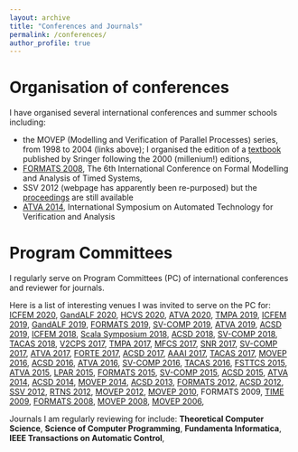 ```yaml
---
layout: archive
title: "Conferences and Journals"
permalink: /conferences/
author_profile: true
---
```


# Organisation of conferences

I have organised several international conferences and summer schools including:
- the MOVEP (Modelling and Verification of Parallel Processes) series, from 1998 to 2004 (links above); I organised the edition of a [textbook](https://www.springer.com/gp/book/9783540427872) published by Sringer following the 2000 (millenium!) editions,
- [FORMATS 2008](http://formats08.inria.fr), The 6th International Conference on Formal Modelling and Analysis of Timed Systems,
- SSV 2012 (webpage has apparently been re-purposed) but the [proceedings](https://arxiv.org/abs/1211.5873) are still available 
- [ATVA 2014](https://link.springer.com/conference/atva), International Symposium on Automated Technology for Verification and Analysis 

# Program Committees 

I regularly serve on Program Committees (PC) of international conferences and 
reviewer for journals.

Here is a list of interesting venues I was invited to serve on the PC for: 
[ICFEM 2020](https://formal-analysis.com/icfem/2020/),
[GandALF 2020](https://di.ulb.ac.be/verif/gandalf2020/),
[HCVS 2020](https://www.sci.unich.it/hcvs20/),
[ATVA 2020](http://fit.uet.vnu.edu.vn/atva2020/),
[TMPA 2019](https://tmpaconf.org/events/tmpa-2019/about-2019-en),
[ICFEM 2019](http://csse.szu.edu.cn/icfem2019/),
[GandALF 2019](https://gandalf2019.sciencesconf.org),
[FORMATS 2019](https://lipn.univ-paris13.fr/formats2019/#header),
[SV-COMP 2019](https://sv-comp.sosy-lab.org/2019/),
[ATVA 2019](http://atva2019.iis.sinica.edu.tw),
[ACSD 2019](http://www.petrinets2019.de/acsd-2019/),
[ICFEM 2018](https://www.formal-analysis.com/icfem/2018/),
[Scala Symposium 2018](https://conf.researchr.org/track/scala-2018/scala-2018-papers), 
[ACSD 2018](http://interes.institute/acsd2018/), 
[SV-COMP 2018](https://sv-comp.sosy-lab.org/2018/), 
[TACAS 2018](https://www.etaps.org/index.php/2018/tacas), 
[V2CPS 2017](https://v2cps17.mpi-sws.org), 
[TMPA 2017](http://tmpaconf.org), 
[MFCS 2017](http://mfcs2017.cs.aau.dk), 
[SNR 2017](http://snr2017.pages.ist.ac.at), 
[SV-COMP 2017](http://sv-comp.sosy-lab.org/2017/), 
[ATVA 2017](http://www.iarcs.org.in/atva2017/), 
[FORTE 2017](http://2017.discotec.org), 
[ACSD 2017](http://pn2017.unizar.es), 
[AAAI 2017](http://http://www.aaai.org/Conferences/AAAI/aaai17.php), 
[TACAS 2017](http://www.etaps.org/index.php/2017/tacas), 
[MOVEP 2016](http://movep2016.dibris.unige.it), 
[ACSD 2016](http://acsd2016.mat.umk.pl), 
[ATVA 2016](http://atva2015.ios.ac.cn), 
[SV-COMP 2016](http://sv-comp.sosy-lab.org/2016/), 
[TACAS 2016](http://www.etaps.org/index.php/2016/tacas), 
[FSTTCS 2015](http://fsttcs.org/archives/2015/), 
[ATVA 2015](http://atva2015.ios.ac.cn), 
[LPAR 2015](http://www.lpar-20.org), 
[FORMATS 2015](http://formats2015.unifi.it), 
[SV-COMP 2015](http://sv-comp.sosy-lab.org/2015/), 
[ACSD 2015](http://www.ulb.ac.be/di/verif/pn2015acsd2015/), 
[ATVA 2014](http://atva-conference.org), 
[ACSD 2014](http://petrinets2014.cnam.fr/acsd.php), 
[MOVEP 2014](http://movep14.irccyn.ec-nantes.fr), 
[ACSD 2013](http://acsd.lsi.upc.edu), 
[FORMATS 2012](http://www2.warwick.ac.uk/fac/cross_fac/dimap/events/formats2012/), 
[ACSD 2012](http://www.informatik.uni-hamburg.de/TGI/events/acsd2012/acsd2012.shtml), 
[SSV 2012](http://www.ssv-conference.org/ssv2012/), 
[RTNS 2012](http://rtns2012.loria.fr/), 
[MOVEP 2012](http://movep.lif.univ-mrs.fr), 
[MOVEP 2010](http://automata.rwth-aachen.de/movep2010/), 
FORMATS 2009, 
[TIME 2009](http://www.inf.unibz.it/krdb/events/time-2009/), 
[FORMATS 2008](http://formats08.inria.fr), 
[MOVEP 2008](http://www.univ-orleans.fr/movep2008/), 
[MOVEP 2006](http://movep.labri.fr), 

Journals I am regularly reviewing for include: **Theoretical Computer Science**, **Science of Computer Programming**, **Fundamenta Informatica**, **IEEE Transactions on Automatic Control**, 